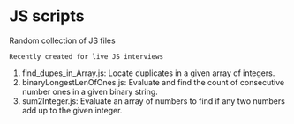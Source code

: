# JS scripts
 Random collection of JS files

	Recently created for live JS interviews
1. find_dupes_in_Array.js: 	Locate duplicates in a given array of integers.
2. binaryLongestLenOfOnes.js:	Evaluate and find the count of consecutive number ones in a given binary string.
3. sum2Integer.js:		Evaluate an array of numbers to find if any two numbers add up to the given integer.